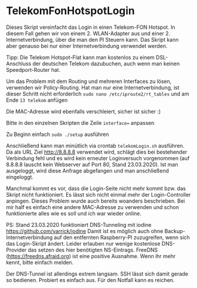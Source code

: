 # TelekomFonHotspotLogin
Dieses Skript vereinfacht das Login in einen Telekom-FON Hotspot. In diesem Fall gehen wir von einem 2. WLAN-Adapter aus und einer 2. Internetverbindung, über die man den PI Steuern kann. Das Skript kann aber genauso bei nur einer Internetverbindung verwendet werden.

Tipp: Die Telekom Hotspot-Flat kann man kostenlos zu einem DSL-Anschluss der deutschen Telekom dazubuchen, auch wenn man keinen Speedport-Router hat. 

Um das Problem mit dem Routing und mehreren Interfaces zu lösen, verwenden wir Policy-Routing. Hat man nur eine Internetverbindung, ist dieser Schritt nicht erforderlich
`sudo nano /etc/iproute2/rt_tables`
und am Ende 
`13 telekom`
anfügen


Die MAC-Adresse wird ebenfalls verschleiert, sicher ist sicher :)

Bitte in den einzelnen Skripten die Zeile `interface=` anpassen

Zu Beginn einfach 
`sudo ./setup` ausführen

Anschließend kann man minütlich via crontab `telekomLogin.sh` ausführen.
Da als URL Ziel http://8.8.8.8 verwendet wird, schlägt dies bei bestehender Verbindung fehl und es wird kein erneuter Loginversuch vorgenommen (auf 8.8.8.8 lauscht kein Webserver auf Port 80, Stand 23.03.2020). Ist man ausgeloggt, wird diese Anfrage abgefangen und man anschließend eingeloggt.

Manchmal kommt es vor, dass die Login-Seite nicht mehr kommt bzw. das Skript nicht funktioniert. Es lässt sich nicht einmal mehr der Login-Controller anpingen. Dieses Problem wurde auch bereits woanders beschrieben. Bei mir half es einfach eine andere MAC-Adresse zu verwenden und schon funktionierte alles wie es soll und ich war wieder online.

PS: Stand 23.03.2020 funktioniert DNS-Tunneling mit iodine https://github.com/yarrick/iodine
Damit ist es möglich auch ohne Backup-Internetverbindung auf den entfernten Raspberry-PI zuzugreifen, wenn sich das Login-Skript ändert. Leider erlauben nur wenige kostenlose DNS-Provider das setzen des hier benötigten NS-Eintrags. FreeDNS (https://freedns.afraid.org) ist eine positive Ausnahme. Wenn ihr mehr kennt, bitte einfach melden.

Der DNS-Tunnel ist allerdings extrem langsam. SSH lässt sich damit gerade so bedienen. Probiert es einfach aus. Für den Notfall kann es reichen.
